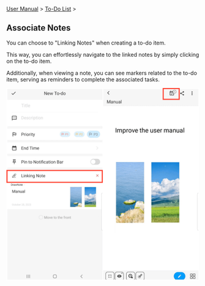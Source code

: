 [User Manual](/dragonnest/drawnote/manual/en) > [To-Do List](/dragonnest/drawnote/manual/en/to_do) >

Associate Notes
---
You can choose to "Linking Notes" when creating a to-do item.

This way, you can effortlessly navigate to the linked notes by simply clicking on the to-do item.

Additionally, when viewing a note, you can see markers related to the to-do item, serving as reminders to complete the associated tasks.

![](imgs/associated_notes1.png)